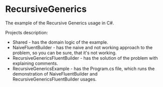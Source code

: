 # RecursiveGenerics
The example of the Recursive Generics usage in C#.

Projects description:
- Shared - has the domain logic of the example.
- NaiveFluentBuilder - has the naive and not working approach to the problem, so you can be sure, that it's not working.
- RecursiveGenericsFluentBuilder - has the solution of the problem with explaining comments.
- RecursiveGenericsExample - has the Program.cs file, which runs the demonstration of NaiveFluentBuilder and RecursiveGenericsFluentBuilder usages.
